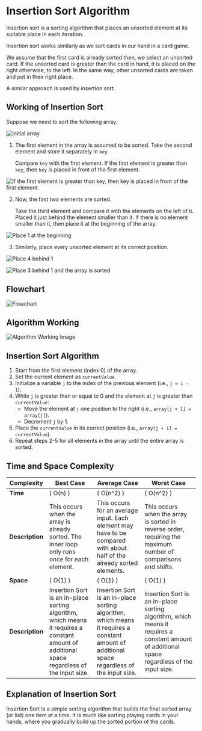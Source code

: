 # **Insertion Sort Algorithm**
Insertion sort is a sorting algorithm that places an unsorted element at its suitable place in each iteration.

Insertion sort works similarly as we sort cards in our hand in a card game.

We assume that the first card is already sorted then, we select an unsorted card. If the unsorted card is greater than the card in hand, it is placed on the right otherwise, to the left. In the same way, other unsorted cards are taken and put in their right place.

A similar approach is used by insertion sort.

## **Working of Insertion Sort**
Suppose we need to sort the following array.

![Initial array](InsertionSort-Images/Example(1).png)

1. The first element in the array is assumed to be sorted. Take the second element and store it separately in `key`.
    
    Compare `key` with the first element. If the first element is greater than `key`, then `key` is placed in front of the first element. 

![If the first element is greater than key, then key is placed in front of the first element.](InsertionSort-Images/Example(2).png)

2. Now, the first two elements are sorted.

    Take the third element and compare it with the elements on the left of it. Placed it just behind the element smaller than it. If there is no element smaller than it, then place it at the beginning of the array. 

![Place 1 at the beginning](InsertionSort-Images/Example(3).png)

3. Similarly, place every unsorted element at its correct position. 

![Place 4 behind 1](InsertionSort-Images/Example(4).png)

![Place 3 behind 1 and the array is sorted](InsertionSort-Images/Example(5).png)


## Flowchart
![Flowchart](InsertionSort-Images/Flowchart.png)

## Algorithm Working
![Algorithm Working Image](InsertionSort-Images//Example.png)

## Insertion Sort Algorithm

1. Start from the first element (index 0) of the array.
2. Set the current element as `currentValue`.
3. Initialize a variable `j` to the index of the previous element (i.e., `j = i - 1`).
4. While `j` is greater than or equal to 0 and the element at `j` is greater than `currentValue`:
   - Move the element at `j` one position to the right (i.e., `array[j + 1] = array[j]`).
   - Decrement `j` by 1.
5. Place the `currentValue` in its correct position (i.e., `array[j + 1] = currentValue`).
6. Repeat steps 2-5 for all elements in the array until the entire array is sorted.

## Time and Space Complexity

| Complexity      | Best Case | Average Case | Worst Case |
|-----------------|-----------|--------------|------------|
| **Time**        | \( O(n) \) | \( O(n^2) \) | \( O(n^2) \) |
| **Description** | This occurs when the array is already sorted. The inner loop only runs once for each element. | This occurs for an average input. Each element may have to be compared with about half of the already sorted elements. | This occurs when the array is sorted in reverse order, requiring the maximum number of comparisons and shifts. |
| **Space**       | \( O(1) \) | \( O(1) \)   | \( O(1) \)  |
| **Description** | Insertion Sort is an in-place sorting algorithm, which means it requires a constant amount of additional space regardless of the input size. | Insertion Sort is an in-place sorting algorithm, which means it requires a constant amount of additional space regardless of the input size. | Insertion Sort is an in-place sorting algorithm, which means it requires a constant amount of additional space regardless of the input size. |


## Explanation of Insertion Sort

Insertion Sort is a simple sorting algorithm that builds the final sorted array (or list) one item at a time. It is much like sorting playing cards in your hands, where you gradually build up the sorted portion of the cards.
